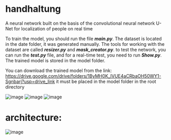 # handhaltung

A neural network built on the basis of the convolutional neural network U-Net for localization of people on real time

To train the model, you should run the file ***main.py***. The dataset is located in the date folder, it was generated manually. The tools for working with the dataset are called ***resizer.py*** and ***mask_creator.py***. to test the network, you can run the ***test.py*** file, and for a real-time test, you need to run ***Show.py***. The trained model is stored in the model folder.

You can download the trained model from the link: https://drive.google.com/drive/folders/1ByMH0K_IVUE4aCRbaOH50WY1-Sgnbarj?usp=drive_link 
it must be placed in the model folder in the root directory



![image](https://user-images.githubusercontent.com/80410524/218298594-95f29aaa-0bed-4d4c-8ec9-9ad9c8131496.png)
![image](https://user-images.githubusercontent.com/80410524/218298600-eeb2de2c-802c-4dca-b44d-be5af348dfb1.png)
![image](https://user-images.githubusercontent.com/80410524/218298615-2f0269e5-4abf-4d1c-a768-9ac81603f22c.png)

# architecture:
![image](https://user-images.githubusercontent.com/80410524/218298737-c1eebc95-69ae-48e8-8963-c235b3c04730.png)
